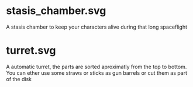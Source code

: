 # stasis_chamber.svg
A stasis chamber to keep your characters alive during that long spaceflight

# turret.svg
A automatic turret, the parts are sorted aproximatly from the top to bottom. 
You can ether use some straws or sticks as gun barrels or cut them as part 
of the disk
